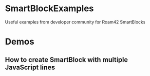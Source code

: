 # SmartBlockExamples
Useful examples from developer community for Roam42 SmartBlocks
# Demos
## How to create SmartBlock with multiple JavaScript lines
